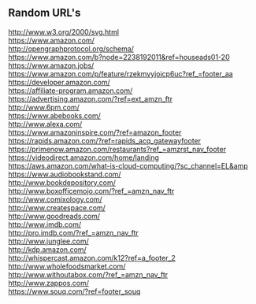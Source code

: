 ## Random URL's

http://www.w3.org/2000/svg.html<br>
https://www.amazon.com/ <br>
http://opengraphprotocol.org/schema/ <br>
https://www.amazon.com/b?node=2238192011&ref=houseads01-20 <br>
https://www.amazon.jobs/ <br>
https://www.amazon.com/p/feature/rzekmvyjojcp6uc?ref_=footer_aa<br>
https://developer.amazon.com/<br>
https://affiliate-program.amazon.com/<br>
https://advertising.amazon.com/?ref=ext_amzn_ftr<br>
http://www.6pm.com/<br>
https://www.abebooks.com/<br>
http://www.alexa.com/<br>
https://www.amazoninspire.com/?ref=amazon_footer<br>
https://rapids.amazon.com/?ref=rapids_acq_gatewayfooter<br>
https://primenow.amazon.com/restaurants?ref_=amzrst_nav_footer<br>
https://videodirect.amazon.com/home/landing<br>
https://aws.amazon.com/what-is-cloud-computing/?sc_channel=EL&amp<br>
https://www.audiobookstand.com/<br>
http://www.bookdepository.com/<br>
http://www.boxofficemojo.com/?ref_=amzn_nav_ftr<br>
http://www.comixology.com/<br>
http://www.createspace.com/<br>
http://www.goodreads.com/<br>
http://www.imdb.com/<br>
http://pro.imdb.com/?ref_=amzn_nav_ftr<br>
http://www.junglee.com/<br>
http://kdp.amazon.com/<br>
http://whispercast.amazon.com/k12?ref=a_footer_2<br>
http://www.wholefoodsmarket.com/<br>
http://www.withoutabox.com/?ref_=amzn_nav_ftr<br>
http://www.zappos.com/<br>
https://www.souq.com/?ref=footer_souq<br>
